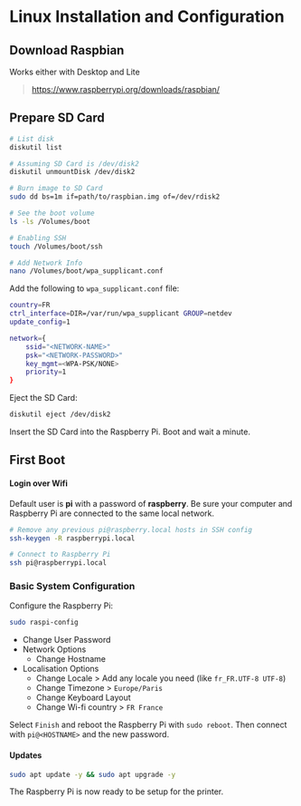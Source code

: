 # Linux Installation and Configuration

## Download Raspbian

Works either with Desktop and Lite
> https://www.raspberrypi.org/downloads/raspbian/

## Prepare SD Card

```bash
# List disk
diskutil list

# Assuming SD Card is /dev/disk2
diskutil unmountDisk /dev/disk2

# Burn image to SD Card
sudo dd bs=1m if=path/to/raspbian.img of=/dev/rdisk2

# See the boot volume
ls -ls /Volumes/boot

# Enabling SSH
touch /Volumes/boot/ssh

# Add Network Info
nano /Volumes/boot/wpa_supplicant.conf
```

Add the following to `wpa_supplicant.conf` file:
```bash
country=FR
ctrl_interface=DIR=/var/run/wpa_supplicant GROUP=netdev
update_config=1

network={
    ssid="<NETWORK-NAME>"
    psk="<NETWORK-PASSWORD>"
    key_mgmt=<WPA-PSK/NONE>
    priority=1
}
```

Eject the SD Card:
```bash
diskutil eject /dev/disk2
```

Insert the SD Card into the Raspberry Pi. Boot and wait a minute.

## First Boot

#### Login over Wifi
Default user is **pi** with a password of **raspberry**.
Be sure your computer and Raspberry Pi are connected to the same local network.

```bash
# Remove any previous pi@raspberry.local hosts in SSH config
ssh-keygen -R raspberrypi.local

# Connect to Raspberry Pi
ssh pi@raspberrypi.local
```

### Basic System Configuration

Configure the Raspberry Pi:
```bash
sudo raspi-config
```

- Change User Password
- Network Options
  - Change Hostname
- Localisation Options
  - Change Locale > Add any locale you need (like `fr_FR.UTF-8 UTF-8`)
  - Change Timezone > `Europe/Paris`
  - Change Keyboard Layout
  - Change Wi-fi country > `FR France`

Select `Finish` and reboot the Raspberry Pi with `sudo reboot`. Then connect with `pi@<HOSTNAME>` and the new password.

#### Updates
```bash
sudo apt update -y && sudo apt upgrade -y
```

The Raspberry Pi is now ready to be setup for the printer.
